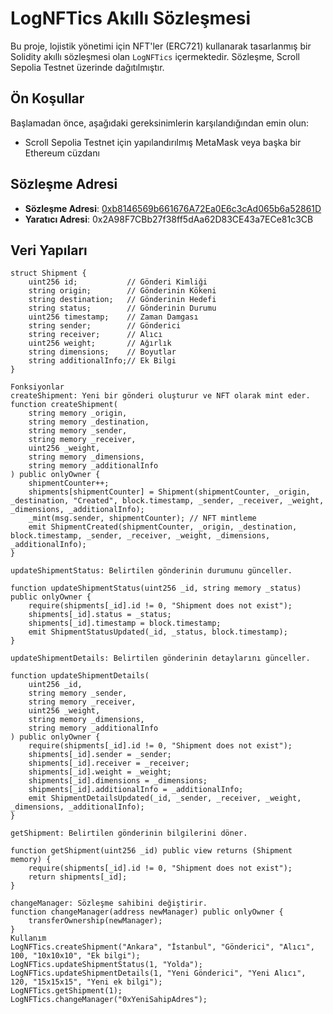 
# LogNFTics Akıllı Sözleşmesi

Bu proje, lojistik yönetimi için NFT'ler (ERC721) kullanarak tasarlanmış bir Solidity akıllı sözleşmesi olan `LogNFTics` içermektedir. Sözleşme, Scroll Sepolia Testnet üzerinde dağıtılmıştır.

## Ön Koşullar

Başlamadan önce, aşağıdaki gereksinimlerin karşılandığından emin olun:

- Scroll Sepolia Testnet için yapılandırılmış MetaMask veya başka bir Ethereum cüzdanı

## Sözleşme Adresi

- **Sözleşme Adresi**: [0xb8146569b661676A72Ea0E6c3cAd065b6a52861D](https://sepolia.scrollscan.com/address/0xb8146569b661676a72ea0e6c3cad065b6a52861d)
- **Yaratıcı Adresi**: 0x2A98F7CBb27f38ff5dAa62D83CE43a7ECe81c3CB

## Veri Yapıları

```solidity
struct Shipment {
    uint256 id;           // Gönderi Kimliği
    string origin;        // Gönderinin Kökeni
    string destination;   // Gönderinin Hedefi
    string status;        // Gönderinin Durumu
    uint256 timestamp;    // Zaman Damgası
    string sender;        // Gönderici
    string receiver;      // Alıcı
    uint256 weight;       // Ağırlık
    string dimensions;    // Boyutlar
    string additionalInfo;// Ek Bilgi
}

Fonksiyonlar
createShipment: Yeni bir gönderi oluşturur ve NFT olarak mint eder.
function createShipment(
    string memory _origin, 
    string memory _destination, 
    string memory _sender, 
    string memory _receiver, 
    uint256 _weight, 
    string memory _dimensions, 
    string memory _additionalInfo
) public onlyOwner {
    shipmentCounter++;
    shipments[shipmentCounter] = Shipment(shipmentCounter, _origin, _destination, "Created", block.timestamp, _sender, _receiver, _weight, _dimensions, _additionalInfo);
    _mint(msg.sender, shipmentCounter); // NFT mintleme
    emit ShipmentCreated(shipmentCounter, _origin, _destination, block.timestamp, _sender, _receiver, _weight, _dimensions, _additionalInfo);
}

updateShipmentStatus: Belirtilen gönderinin durumunu günceller.

function updateShipmentStatus(uint256 _id, string memory _status) public onlyOwner {
    require(shipments[_id].id != 0, "Shipment does not exist");
    shipments[_id].status = _status;
    shipments[_id].timestamp = block.timestamp;
    emit ShipmentStatusUpdated(_id, _status, block.timestamp);
}

updateShipmentDetails: Belirtilen gönderinin detaylarını günceller.

function updateShipmentDetails(
    uint256 _id, 
    string memory _sender, 
    string memory _receiver, 
    uint256 _weight, 
    string memory _dimensions, 
    string memory _additionalInfo
) public onlyOwner {
    require(shipments[_id].id != 0, "Shipment does not exist");
    shipments[_id].sender = _sender;
    shipments[_id].receiver = _receiver;
    shipments[_id].weight = _weight;
    shipments[_id].dimensions = _dimensions;
    shipments[_id].additionalInfo = _additionalInfo;
    emit ShipmentDetailsUpdated(_id, _sender, _receiver, _weight, _dimensions, _additionalInfo);
}

getShipment: Belirtilen gönderinin bilgilerini döner.

function getShipment(uint256 _id) public view returns (Shipment memory) {
    require(shipments[_id].id != 0, "Shipment does not exist");
    return shipments[_id];
}

changeManager: Sözleşme sahibini değiştirir.
function changeManager(address newManager) public onlyOwner {
    transferOwnership(newManager);
}
Kullanım
LogNFTics.createShipment("Ankara", "İstanbul", "Gönderici", "Alıcı", 100, "10x10x10", "Ek bilgi");
LogNFTics.updateShipmentStatus(1, "Yolda");
LogNFTics.updateShipmentDetails(1, "Yeni Gönderici", "Yeni Alıcı", 120, "15x15x15", "Yeni ek bilgi");
LogNFTics.getShipment(1);
LogNFTics.changeManager("0xYeniSahipAdres");

